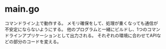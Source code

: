 # main.go

コマンドライン上で動作する。
メモリ確保をして、処理が重くなっても通信が不安定にならないようにする。
他のプログラムと一緒にビルドし、1つのコマンドラインアプリケーションとして出力される。
それぞれの環境に合わせてAPIなどの部分のコードを変える。